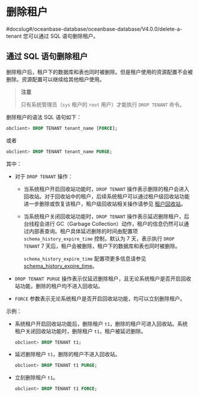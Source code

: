 # 删除租户
#docslug#/oceanbase-database/oceanbase-database/V4.0.0/delete-a-tenant
您可以通过 SQL 语句删除租户。

## 通过 SQL 语句删除租户

删除租户后，租户下的数据库和表也同时被删除。但是租户使用的资源配置不会被删除。资源配置可以继续给其他租户使用。

>**注意**
>
>只有系统管理员（`sys` 租户的 `root` 用户）才能执行 `DROP TENANT` 命令。

删除租户的语法 SQL 语句如下：

```sql
obclient> DROP TENANT tenant_name [FORCE];
```

或者

```sql
obclient> DROP TENANT tenant_name PURGE; 
```

其中：

* 对于 `DROP TENANT` 操作：

  * 当系统租户开启回收站功能时，`DROP TENANT` 操作表示删除的租户会进入回收站。对于回收站中的租户，后续系统租户可以通过租户级回收站功能进一步删除或恢复该租户，租户级回收站相关操作请参见 [租户回收站](../../../10.high-data-availability/1.administrator-guide-flashback/3.recycle-bin-for-tenants.md)。

  * 当系统租户关闭回收站功能时，`DROP TENANT` 操作表示延迟删除租户，后台线程会进行 GC（Garbage Collection）动作，租户的信息仍然可以通过内部表查询。租户具体延迟删除的时间由配置项 `schema_history_expire_time` 控制，默认为 7 天，表示执行 `DROP TENANT` 7 天后，租户会被删除，租户下的数据库和表也同时被删除。

    `schema_history_expire_time` 配置项更多信息请参见 [schema_history_expire_time](../../../../7.reference/5.system-configuration-items/3.cluster-level-configuration-items-1/180.schema_history_expire_time-1-2-3.md)。

* `DROP TENANT PURGE` 操作表示仅延迟删除租户，且无论系统租户是否开启回收站功能，删除的租户均不进入回收站。

* `FORCE` 参数表示无论系统租户是否开启回收站功能，均可以立刻删除租户。

示例：

* 系统租户开启回收站功能后，删除租户 `t1`，删除的租户可进入回收站。系统租户关闭回收站功能时，删除租户 `t1`，租户被延迟删除。

  ```sql
  obclient> DROP TENANT t1;
  ```

* 延迟删除租户 `t1`，删除的租户不进入回收站。

  ```sql
  obclient> DROP TENANT t1 PURGE;
  ```

* 立刻删除租户 `t1`。

  ```sql
  obclient> DROP TENANT t1 FORCE;
  ```
